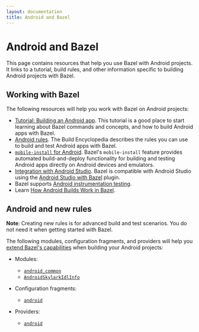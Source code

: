 ```yaml
---
layout: documentation
title: Android and Bazel
---
```


# Android and Bazel

This page contains resources that help you use Bazel with Android projects. It
links to a tutorial, build rules, and other information specific to building
Android projects with Bazel.

## Working with Bazel

The following resources will help you work with Bazel on Android projects:

*  [Tutorial: Building an Android app](tutorial/android-app.html). This tutorial
   is a good place to start learning about Bazel commands and concepts, and how
   to build Android apps with Bazel.
*  [Android rules](https://docs.bazel.build/versions/master/be/android.html).
   The Build Encyclopedia describes the rules you can use to build and test
   Android apps with Bazel.
*  [`mobile-install` for Android](mobile-install.html). Bazel's `mobile-install`
   feature provides automated build-and-deploy functionality for building and
   testing Android apps directly on Android devices and emulators.
*  [Integration with Android Studio](ide.html). Bazel is compatible with
   Android Studio using the [Android Studio with Bazel](https://ij.bazel.build/)
   plugin.
*  Bazel supports [Android instrumentation testing](https://docs.bazel.build/versions/master/android-instrumentation-test.html).
*  Learn [How Android Builds Work in Bazel](https://blog.bazel.build/2018/02/14/how-android-builds-work-in-bazel.html).

## Android and new rules

**Note**: Creating new rules is for advanced build and test scenarios.
You do not need it when getting started with Bazel.

The following modules, configuration fragments, and providers will help you
[extend Bazel's capabilities](https://docs.bazel.build/versions/master/skylark/concepts.html)
when building your Android projects:

*  Modules:

   *  [`android_common`](skylark/lib/AndroidSkylarkApiProvider.html)
   *  [`AndroidSkylarkIdlInfo`](skylark/lib/AndroidSkylarkIdlInfo.html)

*  Configuration fragments:

   *  [`android`](skylark/lib/android.html)

*  Providers:

   *  [`android`](skylark/lib/AndroidSkylarkApiProvider.html)
